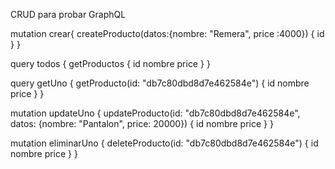 CRUD para probar GraphQL

mutation crear{
createProducto(datos:{nombre: "Remera", price :4000}) {
id
}
}

query todos {
getProductos {
id
nombre
price
}
}

query getUno {
getProducto(id: "db7c80dbd8d7e462584e") {
id
nombre
price
}
}

mutation updateUno {
updateProducto(id: "db7c80dbd8d7e462584e", datos: {nombre: "Pantalon", price: 20000}) {
id
nombre
price
}
}

mutation eliminarUno {
deleteProducto(id: "db7c80dbd8d7e462584e") {
id
nombre
price
}
}
